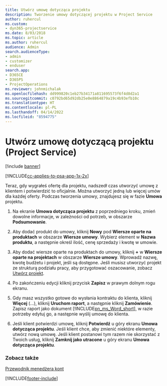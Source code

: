 ```yaml
---
title: Utwórz umowę dotycząca projektu
description: Tworzenie umowy dotyczącej projektu w Project Service
author: ruhercul
ms.custom:
- dyn365-projectservice
ms.date: 8/03/2018
ms.topic: article
ms.author: ruhercul
audience: Admin
search.audienceType:
- admin
- customizer
- enduser
search.app:
- D365CE
- D365PS
- ProjectOperations
ms.reviewer: johnmichalak
ms.openlocfilehash: dd999820c1eb27b34171a811695573f6f4d8d2a1
ms.sourcegitcommit: c0792bd65d92db25e0e8864879a19c4b93efb10c
ms.translationtype: HT
ms.contentlocale: pl-PL
ms.lasthandoff: 04/14/2022
ms.locfileid: "8594775"
---
```

# <a name="create-a-project-contract-project-service"></a>Utwórz umowę dotyczącą projektu (Project Service)

[!include [banner](../includes/psa-now-project-operations.md)]

[!INCLUDE[cc-applies-to-psa-app-1x-2x](../includes/cc-applies-to-psa-app-1x-2x.md)]

Teraz, gdy wygrałeś ofertę dla projektu, nadszedł czas utworzyć umowę z klientem i potwierdzić to oficjalnie. Można utworzyć jedną lub więcej umów dla każdej oferty. Podczas tworzenia umowy, znajdujesz się w fazie **Umowa** projektu.  
  
1. Na ekranie **Umowa dotycząca projektu** z poprzedniego kroku, zmień dowolne informacje, w zależności od potrzeb, w obszarze **Podsumowanie**.  
  
2. Aby dodać produkt do umowy, kliknij **Nowy** pod **Wiersze oparte na produktach** w obszarze **Wiersze umowy**. Wybierz element w **Nazwa produktu**, a następnie określ ilość, cenę sprzedaży i kwotę w umowie.  
  
3. Aby dodać wiersze oparte na produktach do umowy, kliknij **+** w **Wiersze oparte na projektach** w obszarze **Wiersze umowy**. Wprowadź nazwę, kwotę budżetu i projekt, jeśli są dostępne. Jeśli musisz utworzyć projekt ze strukturą podziału pracy, aby przygotować oszacowanie, zobacz [Utwórz projekt](../psa/create-project.md).  
  
4. Po zakończeniu edycji kliknij przycisk **Zapisz** w prawym dolnym rogu ekranu.  
  
5. Gdy masz wszystko gotowe do wysłania kontraktu do klienta, kliknij **Więcej** (...), kliknij **Uruchom raport**, a następnie kliknij **Zamówienie**. Zapisz raport jako dokument [!INCLUDE[pn_ms_Word_short](../includes/pn-ms-word-short.md)], w razie potrzeby edytuj go, a następnie wyślij umowę do klienta.  
  
6. Jeśli klient potwierdzi umowę, kliknij **Potwierdź** u góry ekranu **Umowa dotycząca projektu**. Jeśli klient chce, aby zmienić niektóre elementy, utwórz nową umowę. Jeśli klient postanowi tym razem nie skorzystać z Twoich usług, kliknij **Zamknij jako utracone** u góry ekranu **Umowa dotycząca projektu**.  
  
### <a name="see-also"></a>Zobacz także  
 [Przewodnik menedżera kont](../psa/account-manager-guide.md)


[!INCLUDE[footer-include](../includes/footer-banner.md)]
